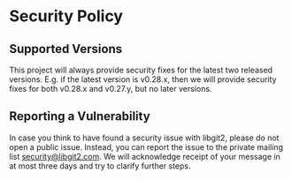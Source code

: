 # Security Policy

## Supported Versions

This project will always provide security fixes for the latest two released
versions. E.g. if the latest version is v0.28.x, then we will provide security
fixes for both v0.28.x and v0.27.y, but no later versions.

## Reporting a Vulnerability

In case you think to have found a security issue with libgit2, please do not
open a public issue.  Instead, you can report the issue to the private mailing
list [security@libgit2.com](mailto:security@libgit2.com). We will acknowledge
receipt of your message in at most three days and try to clarify further steps.
